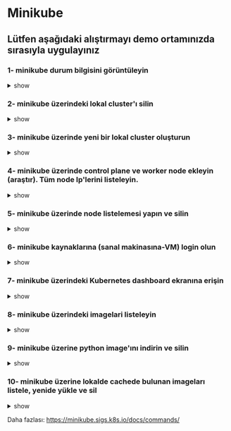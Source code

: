 # Minikube

## Lütfen aşağıdaki alıştırmayı demo ortamınızda sırasıyla uygulayınız

### 1- minikube durum bilgisini görüntüleyin

<details><summary>show</summary>
<p>

```bash
minikube status
```

</p>
</details>

### 2- minikube üzerindeki lokal cluster'ı silin

<details><summary>show</summary>
<p>

```bash
minikube delete
```

</p>
</details>

### 3- minikube üzerinde yeni bir lokal cluster oluşturun
<details><summary>show</summary>
<p>

```bash
minikube start
```

</p>
</details>

### 4- minikube üzerinde control plane ve worker node ekleyin (araştır). Tüm node Ip'lerini listeleyin.
<details><summary>show</summary>
<p>

```bash
minikube node add --control-plane
minikube node add --worker
minikube ip
```

</p>
</details>

### 5- minikube üzerinde node listelemesi yapın ve silin
<details><summary>show</summary>
<p>

```bash
minikube node list
minikube node delete
```

</p>
</details>

### 6- minikube kaynaklarına (sanal makinasına-VM) login olun 
<details><summary>show</summary>
<p>

```bash
minikube ssh
```

</p>
</details>

### 7- minikube üzerindeki Kubernetes dashboard ekranına erişin
<details><summary>show</summary>
<p>

```bash
minikube dashboard
```

</p>
</details>


### 8- minikube üzerindeki imagelari listeleyin
<details><summary>show</summary>
<p>

```bash
minikube image ls
```

</p>
</details>


### 9- minikube üzerine python image'ını indirin ve silin
<details><summary>show</summary>
<p>

```bash
minikube image pull python
minikube image rm image python
```

</p>
</details>


### 10- minikube üzerine lokalde cachede bulunan imageları listele, yenide yükle ve sil 
<details><summary>show</summary>
<p>

```bash
minikube cache list
minikube cache reload
minikube cache delete 
```

</p>
</details>

Daha fazlası: https://minikube.sigs.k8s.io/docs/commands/
